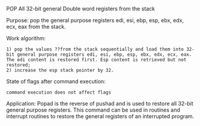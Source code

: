 POP All 32-bit general Double word registers from the stack
 
Purpose: pop the general purpose registers edi, esi, ebp, esp, ebx, edx, ecx, eax from the stack.

Work algorithm:

	1) pop the values ??from the stack sequentially and load them into 32-bit general purpose registers edi, esi, ebp, esp, ebx, edx, ecx, eax. The edi content is restored first. Esp content is retrieved but not restored;
	2) increase the esp stack pointer by 32.

State of flags after command execution:
	
	command execution does not affect flags
	
Application:
Popad is the reverse of pushad and is used to restore all 32-bit general purpose registers. This command can be used in routines and interrupt routines to restore the general registers of an interrupted program.